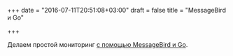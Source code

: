 +++
date = "2016-07-11T20:51:08+03:00"
draft = false
title = "MessageBird и Go"

+++

<p>Делаем простой мониторинг <a href="https://ksred.me/post/simple-service-monitoring-using-go-and-messagebird/">с помощью&nbsp;MessageBird и Go</a>.</p>

